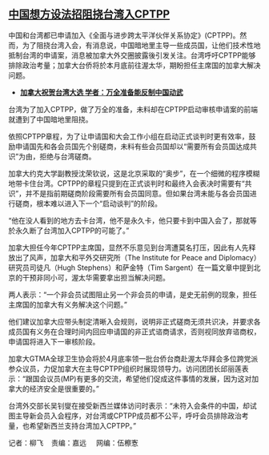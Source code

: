 <!--1713815429000-->
[中国想方设法招阻挠台湾入CPTPP](https://www.rfa.org/mandarin/yataibaodao/gangtai/lf-04222024155021.html)
------

<p>中国和台湾都已申请加入《全面与进步跨太平洋伙伴关系协定》(CPTPP)。然而，为了阻挠台湾入会，有消息说，中国暗地里主导一些成员国，让他们技术性地抵制台湾的申请案，消息被加拿大外交圈披露後引发关注。台湾呼吁CPTPP能够排除政治考量；加拿大台侨将於本月底前往渥太华，期盼担任主席国的加拿大解决问题。</p><ul><li><strong><a href="https://www.rfa.org/mandarin/yataibaodao/junshiwaijiao/lf-01152024151354.html">加拿大祝贺台湾大选 学者：万全准备能反制中国动武</a></strong></li></ul><p>台湾为了加入CPTPP，做了万全的准备，未料却在CPTPP启动审核申请案的前端就遭到了中国暗地里阻挠。</p><p></p><p>依照CPTPP章程，为了让申请国和大会工作小组在启动正式谈判时更有效率，鼓励申请国先和各会员国先个别磋商，未料有些会员国却以“需要所有会员国达成共识”为由，拒绝与台湾磋商。</p><p></p><p>加拿大约克大学副教授沈荣钦说，这是北京采取的“奥步”，在一个细微的程序模糊地带卡住台湾。CPTPP的章程只提到在正式谈判时和最终入会表决时需要有“共识”，并不是指前期磋商阶段需要所有会员国同意。但如果台湾未能与各会员国进行磋商，根本难以进入下一个“启动谈判”的阶段。</p><p></p><p>“他在没人看到的地方去卡台湾，他不是永久卡，他只要卡到中国入会了，那就等於永久断了台湾加入CPTPP的可能了。”</p><p></p><p>加拿大担任今年CPTPP主席国，显然不乐意见到台湾遭莫名打压，因此有人先释放出了风声，加拿大和平外交研究所（The Institute for Peace and Diplomacy）研究员司徒凡（Hugh Stephens）和萨金特（Tim Sargent）在一篇文章中提到北京的干预非同小可，渥太华需要拿出担当解决问题。</p><p></p><p>两人表示：“一个非会员试图阻止另一个非会员的申请，是史无前例的现象，担任主席国的加拿大有义务解决这个问题。”</p><p></p><p>他们建议加拿大应带头制定清晰入会规则，说明非正式磋商无须共识决，并要求各成员国有义务在合理时间内回应申请国的非正式谘商请求，否则视同放弃谘商权，申请国将进入下一审核阶段。</p><p></p><p>加拿大GTMA全球卫生协会将於4月底率领一批台侨台商赴渥太华拜会多位跨党派参众议员，力促加拿大在主导CPTPP组织时展现领导力。访问团团长邱丽莲表示：“跟国会议员(MP)有更多的交流，希望他们促成这件事情的发展，因为这对加拿大的经济安全是很重要的。”</p><p></p><p>台湾外交部长吴钊燮在接受新西兰媒体访问时表示：“未符入会条件的中国，却试图主导新会员入会程序，对台湾或CPTPP成员都不公平，呼吁会员排除政治考量，也希望新西兰支持台湾加入CPTPP。”</p><p></p><p>记者：柳飞    责编：嘉远     网编：伍檫愙</p><p></p>
